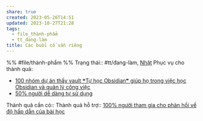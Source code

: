 ```yaml
---
share: true
created: 2023-05-26T14:51
updated: 2023-10-27T21:28
tags:
  - file_thành-phẩm
  - tt_đang-làm
title: Các buổi cố vấn riêng
---
```

%%
#file/thành-phẩm
%%
Trạng thái:: #tt/đang-làm, [Nhật](../../../Tr%E1%BA%A5n%20K%E1%BB%B3/4%20Th%C3%A0nh%20ph%E1%BA%A9m/%C4%90%E1%BB%99i%20ng%C5%A9/Nh%E1%BA%ADt.md)
Phục vụ cho thành quả:
- [100 nhóm dự án thấy vault ❝Tự học Obsidian❞ giúp họ trong việc học Obsidian và quản lý công việc](../../../C%C3%B4ng%20c%E1%BB%A5%20cho%20h%E1%BB%87%20sinh%20th%C3%A1i/2%20Th%C3%A0nh%20qu%E1%BA%A3%20mong%20mu%E1%BB%91n/Ng%C6%B0%E1%BB%9Di%20d%C3%B9ng%20m%E1%BB%9F%20vault%20h%C6%B0%E1%BB%9Bng%20d%E1%BA%ABn%20Obsidian/100%20nh%C3%B3m%20d%E1%BB%B1%20%C3%A1n%20th%E1%BA%A5y%20vault%20%E2%9D%9DT%E1%BB%B1%20h%E1%BB%8Dc%20Obsidian%E2%9D%9E%20gi%C3%BAp%20h%E1%BB%8D%20trong%20vi%E1%BB%87c%20h%E1%BB%8Dc%20Obsidian%20v%C3%A0%20qu%E1%BA%A3n%20l%C3%BD%20c%C3%B4ng%20vi%E1%BB%87c.md)
- [50% người dễ dàng tự sử dụng](../../../C%C3%B4ng%20c%E1%BB%A5%20cho%20h%E1%BB%87%20sinh%20th%C3%A1i/2%20Th%C3%A0nh%20qu%E1%BA%A3%20mong%20mu%E1%BB%91n/Ng%C6%B0%E1%BB%9Di%20d%C3%B9ng%20m%E1%BB%9F%20vault%20h%C6%B0%E1%BB%9Bng%20d%E1%BA%ABn%20Obsidian/50%25%20ng%C6%B0%E1%BB%9Di%20d%E1%BB%85%20d%C3%A0ng%20t%E1%BB%B1%20s%E1%BB%AD%20d%E1%BB%A5ng.md)


Thành quả cần có::
Thành quả hỗ trợ:: [100% người tham gia cho phản hồi về độ hấp dẫn của bài học](../../../C%C3%B4ng%20c%E1%BB%A5%20cho%20h%E1%BB%87%20sinh%20th%C3%A1i/2%20Th%C3%A0nh%20qu%E1%BA%A3%20mong%20mu%E1%BB%91n/Ng%C6%B0%E1%BB%9Di%20d%C3%B9ng%20%C4%91%C3%B3ng%20g%C3%B3p%20cho%20d%E1%BB%B1%20%C3%A1n/100%25%20ng%C6%B0%E1%BB%9Di%20tham%20gia%20cho%20ph%E1%BA%A3n%20h%E1%BB%93i%20v%E1%BB%81%20%C4%91%E1%BB%99%20h%E1%BA%A5p%20d%E1%BA%ABn%20c%E1%BB%A7a%20b%C3%A0i%20h%E1%BB%8Dc.md)


